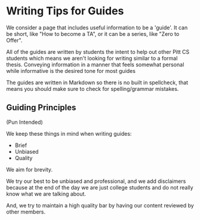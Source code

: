 # Writing Tips for Guides

We consider a page that includes useful information to be a 'guide'. It can be short, like "How to become a TA", or it can be a series,
like "Zero to Offer".

All of the guides are written by students the intent to help out other Pitt CS students which means we aren't looking for writing similar to a formal thesis. Conveying information in a manner that feels somewhat personal while informative is the desired tone for most guides

The guides are written in Markdown so there is no built in spellcheck, that means you should make sure to check for spelling/grammar mistakes.

## Guiding Principles

(Pun Intended)

We keep these things in mind when writing guides:

- Brief
- Unbiased
- Quality

We aim for brevity.

We try our best to be unbiased and professional, and we add
disclaimers because at the end of the day we are just college students and do
not really know what we are talking about.

And, we try to maintain a high quality bar by having our content reviewed
by other members.

